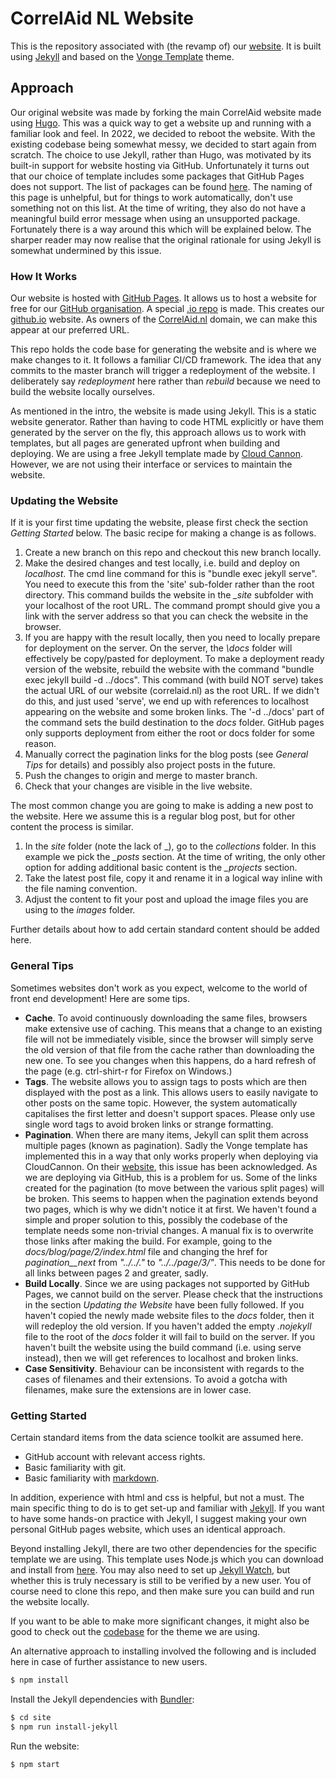 # CorrelAid NL Website

This is the repository associated with (the revamp of) our [website](https://correlaid.nl/).
It is built using [Jekyll](https://jekyllrb.com/)
and based on the [Vonge Template](https://jazzed-kale.cloudvent.net/) theme.

## Approach

Our original website was made by forking the main CorrelAid website made using [Hugo](https://gohugo.io/).
This was a quick way to get a website up and running with a familiar look and feel.
In 2022, we decided to reboot the website.
With the existing codebase being somewhat messy, we decided to start again from scratch.
The choice to use Jekyll, rather than Hugo, was motivated by its built-in support for website hosting via GitHub.
Unfortunately it turns out that our choice of template includes some packages that GitHub Pages does not support.
The list of packages can be found [here](https://pages.github.com/versions/). 
The naming of this page is unhelpful, but for things to work automatically, don't use something not on this list.
At the time of writing, they also do not have a meaningful build error message when using an unsupported package.
Fortunately there is a way around this which will be explained below.
The sharper reader may now realise that the original rationale for using Jekyll is somewhat undermined by this issue.

### How It Works

Our website is hosted with [GitHub Pages](https://pages.github.com/).
It allows us to host a website for free for our [GitHub organisation](https://github.com/CorrelAidxNL).
A special [.io repo](https://github.com/CorrelAidxNL/CorrelAidxNL.github.io) is made.
This creates our [github.io](https://CorrelAidxNL.github.io) website.
As owners of the [CorrelAid.nl](https://www.correlaid.nl) domain, we can make this appear at our preferred URL.

This repo holds the code base for generating the website and is where we make changes to it.
It follows a familiar CI/CD framework.
The idea that any commits to the master branch will trigger a redeployment of the website.
I deliberately say _redeployment_ here rather than _rebuild_ because we need to build the website locally ourselves.

As mentioned in the intro, the website is made using Jekyll.
This is a static website generator.
Rather than having to code HTML explicitly or have them generated by the server on the fly,
this approach allows us to work with templates, but all pages are generated upfront when building and deploying.
We are using a free Jekyll template made by [Cloud Cannon](https://cloudcannon.com/).
However, we are not using their interface or services to maintain the website.

### Updating the Website

If it is your first time updating the website, please first check the section _Getting Started_ below.
The basic recipe for making a change is as follows.

1. Create a new branch on this repo and checkout this new branch locally.
2. Make the desired changes and test locally, i.e. build and deploy on _localhost_. 
   The cmd line command for this is "bundle exec jekyll serve".
   You need to execute this from the 'site' sub-folder rather than the root directory.
   This command builds the website in the _\_site_ subfolder with your localhost of the root URL.
   The command prompt should give you a link with the server address so that you can check the website in the browser.
3. If you are happy with the result locally, then you need to locally prepare for deployment on the server.
   On the server, the _\docs_ folder will effectively be copy/pasted for deployment.
   To make a deployment ready version of the website, rebuild the website with the command "bundle exec jekyll build -d ../docs".
   This command (with build NOT serve) takes the actual URL of our website (correlaid.nl) as the root URL.
   If we didn't do this, and just used 'serve', we end up with references to localhost appearing on the website and some broken links.
   The '-d ../docs' part of the command sets the build destination to the _docs_ folder.
   GitHub pages only supports deployment from either the root or docs folder for some reason.
4. Manually correct the pagination links for the blog posts (see _General Tips_ for details)
   and possibly also project posts in the future.
5. Push the changes to origin and merge to master branch.
6. Check that your changes are visible in the live website.

The most common change you are going to make is adding a new post to the website.
Here we assume this is a regular blog post, but for other content the process is similar.
1. In the _site_ folder (note the lack of _), go to the _collections_ folder. 
   In this example we pick the _\_posts_ section.
   At the time of writing, the only other option for adding additional basic content is the _\_projects_ section.
2. Take the latest post file, copy it and rename it in a logical way inline with the file naming convention. 
3. Adjust the content to fit your post and upload the image files you are using to the _images_ folder.

Further details about how to add certain standard content should be added here.

### General Tips

Sometimes websites don't work as you expect, welcome to the world of front end development! Here are some tips.

- **Cache**. To avoid continuously downloading the same files, browsers make extensive use of caching.
  This means that a change to an existing file will not be immediately visible,
  since the browser will simply serve the old version of that file from the cache rather than downloading the new one.
  To see you changes when this happens, do a hard refresh of the page (e.g. ctrl-shirt-r for Firefox on Windows.)
- **Tags**. The website allows you to assign tags to posts which are then displayed with the post as a link.
  This allows users to easily navigate to other posts on the same topic.
  However, the system automatically capitalises the first letter and doesn't support spaces.
  Please only use single word tags to avoid broken links or strange formatting.
- **Pagination**. When there are many items, Jekyll can split them across multiple pages (known as pagination).
  Sadly the Vonge template has implemented this in a way that only works properly when deploying via CloudCannon.
  On their [website](https://cloudcannon.com/templates/vonge/?ssg=jekyll), this issue has been acknowledged.
  As we are deploying via GitHub, this is a problem for us.
  Some of the links created for the pagination (to move between the various split pages) will be broken.
  This seems to happen when the pagination extends beyond two pages, which is why we didn't notice it at first.
  We haven't found a simple and proper solution to this, 
  possibly the codebase of the template needs some non-trivial changes. 
  A manual fix is to overwrite those links after making the build.
  For example, going to the _docs/blog/page/2/index.html_ file 
  and changing the href for _pagination__next_ from _"../../."_ to _"../../page/3/"_.
  This needs to be done for all links between pages 2 and greater, sadly.
- **Build Locally**. Since we are using packages not supported by GitHub Pages, we cannot build on the server.
  Please check that the instructions in the section _Updating the Website_ have been fully followed.
  If you haven't copied the newly made website files to the _docs_ folder, then it will redeploy the old version.
  If you haven't added the empty _.nojekyll_ file to the root of the _docs_ folder it will fail to build on the server.
  If you haven't built the website using the build command (i.e. using serve instead), then we will get references to localhost and broken links.
- **Case Sensitivity**. Behaviour can be inconsistent with regards to the cases of filenames and their extensions.
  To avoid a gotcha with filenames, make sure the extensions are in lower case.

### Getting Started

Certain standard items from the data science toolkit are assumed here.

- GitHub account with relevant access rights.
- Basic familiarity with git.
- Basic familiarity with [markdown](https://daringfireball.net/projects/markdown/).

In addition, experience with html and css is helpful, but not a must.
The main specific thing to do is to get set-up and familiar with [Jekyll](https://jekyllrb.com/docs/).
If you want to have some hands-on practice with Jekyll,
I suggest making your own personal GitHub pages website, which uses an identical approach.

Beyond installing Jekyll, there are two other dependencies for the specific template we are using.
This template uses Node.js which you can download and install from [here](https://nodejs.org/en/download/).
You may also need to set up [Jekyll Watch](https://github.com/CloudCannon/jekyll-watch),
but whether this is truly necessary is still to be verified by a new user.
You of course need to clone this repo, and then make sure you can build and run the website locally.

If you want to be able to make more significant changes,
it might also be good to check out the [codebase](https://github.com/CloudCannon/vonge-jekyll-bookshop-template) for the theme we are using.

An alternative approach to installing involved the following and is included here in case of further assistance to new users.

```bash
$ npm install
```

Install the Jekyll dependencies with [Bundler](http://bundler.io/):

```bash
$ cd site
$ npm run install-jekyll
```

Run the website:

```bash
$ npm start
```

